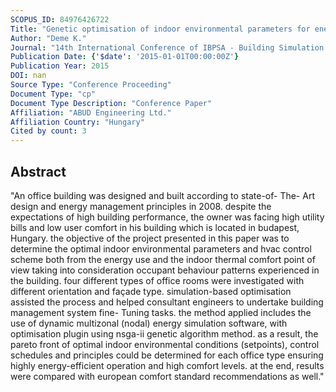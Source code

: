 ```yaml
---
SCOPUS_ID: 84976426722
Title: "Genetic optimisation of indoor environmental parameters for energy use and comfort - A case study for cool-humid climate"
Author: "Deme K."
Journal: "14th International Conference of IBPSA - Building Simulation 2015, BS 2015, Conference Proceedings"
Publication Date: {'$date': '2015-01-01T00:00:00Z'}
Publication Year: 2015
DOI: nan
Source Type: "Conference Proceeding"
Document Type: "cp"
Document Type Description: "Conference Paper"
Affiliation: "ABUD Engineering Ltd."
Affiliation Country: "Hungary"
Cited by count: 3
---
```


## Abstract
"An office building was designed and built according to state-of- The- Art design and energy management principles in 2008. despite the expectations of high building performance, the owner was facing high utility bills and low user comfort in his building which is located in budapest, Hungary. the objective of the project presented in this paper was to determine the optimal indoor environmental parameters and hvac control scheme both from the energy use and the indoor thermal comfort point of view taking into consideration occupant behaviour patterns experienced in the building. four different types of office rooms were investigated with different orientation and façade type. simulation-based optimisation assisted the process and helped consultant engineers to undertake building management system fine- Tuning tasks. the method applied includes the use of dynamic multizonal (nodal) energy simulation software, with optimisation plugin using nsga-ii genetic algorithm method. as a result, the pareto front of optimal indoor environmental conditions (setpoints), control schedules and principles could be determined for each office type ensuring highly energy-efficient operation and high comfort levels. at the end, results were compared with european comfort standard recommendations as well."
